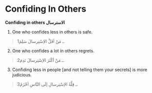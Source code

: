 Confiding In Others
===================

**Confiding in others الاسترسال**

1. One who confides less in others is safe.

> 1ـ مَنْ أقَلَّ الاِسْتِرسالَ سَلِمَ.

2. One who confides a lot in others regrets.

> 2ـ مَنْ أكْثَرَ الاِسْتِرسالَ نَدِمَ.

3. Confiding less in people [and not telling them your secrets] is more
judicious.

> 3ـ قِلَّةُ الاِسْتِرسالِ إلَى النَّاسِ أحْزَمُ.


